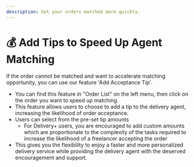 ```yaml
---
description: Get your orders matched more quickly.
---
```


# 💰 Add Tips to Speed Up Agent Matching

If the order cannot be matched and want to accelerate matching opportunity, you can use our feature 'Add Acceptance Tip'.

* You can find this feature in "Order List" on the left menu, then click on the order you want to speed up matching.
* This feature allows users to choose to add a tip to the delivery agent, increasing the likelihood of order acceptance.
* Users can select from the pre-set tip amounts
  * For Delivery+ users, you are encouraged to add custom amounts which are proportionate to the complexity of the tasks required to increase the likelihood of a freelancer accepting the order
* This gives you the flexibility to enjoy a faster and more personalized delivery service while providing the delivery agent with the deserved encouragement and support.
